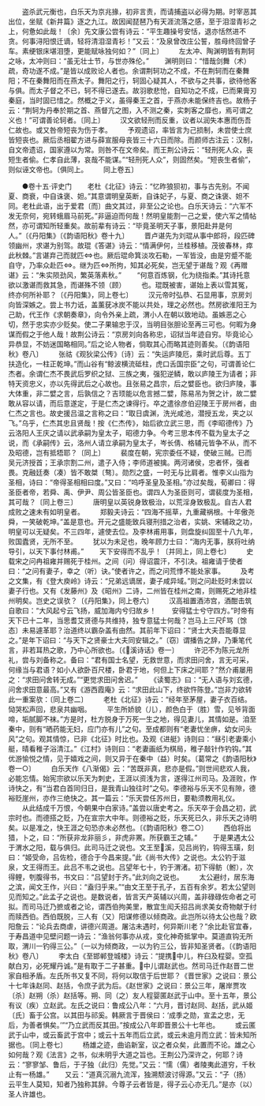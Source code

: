 <!-- { "loadSidebar": true } -->
　　盗杀武元衡也，白乐天为京兆掾，初非言责，而请捕盗以必得为期。时宰恶其出位，坐赋《新井篇》逐之九江。故因闻琵琶乃有天涯流落之感，至于泪湿青衫之上，何惫如此哉！〔余〕先文康公尝有诗云：“平生趣操号安恬，退亦恬然进不贪。何事浔阳恨迁谪，轻将清泪湿青衫！”又云：“及泉曾改庄公誓，胜母终回曾子车。素绠银床堪泪堕，更能赋咏独何如？”〔同上〕
　　左太冲、陶渊明皆有荆轲之咏，太冲则曰：“虽无壮士节，与世亦殊伦。”
　　渊明则曰：“惜哉剑舞（术）疏，奇功遂不成。”是皆以成败论人者也。余谓荆轲功之不成，不在荆轲而在秦舞阳；不在秦舞阳而在燕太子。舞阳之行，轲固心疑其人，不欲与之共事，欲待他客与俱。而太子督之不已，轲不得已遂去。故羽歌悲怆，自知功之不成，已而果膏刃秦庭，当时固已惜之。然概之于义，虽得秦王之首，于燕亦未能保终吉也。故杨子云：“荆轲为丹奉於期之首、燕督亢之图，入不测之秦，实刺客之靡也，焉可谓之义也！”可谓善论轲者。〔同上〕
　　汉文欲轻刑而反重，议者以润失本惠而伤吾仁故也。或又咎帝短丧为伤于孝。
　　予观遗诏，率皆言为己损制，未尝使士庶皆短丧也。厥后丞相翟方进与薛宣服母丧皆三十六日而除。而颜师古注云：汉制，自文帝遗诏，国家遵以为常。则咎不在文帝矣。而王荆公诗云：“轻刑死人众，丧短生者偷。仁孝自此薄，哀哉不能谋。”“轻刑死人众”，则固然矣。“短丧生者偷”，则似诬文帝也。〔俱同上。
　　同上卷五〕

　　●卷十五·评史门
　　老杜《北征》诗云：“忆昨狼狈初，事与古先别。不闻夏、商衰，中自诛褒、妲。”其意谓明皇英断，自诛妃子，与夏、商之诛褒、妲不同。老杜此语，出于爱君〔而〕曲文其过，非至公之论也。白乐天诗云：“六军不发无奈何，宛转蛾眉马前死。”非逼迫而何哉！然明皇能割一己之爱，使六军之情帖然，亦可谓知所轻重矣。故前辈有诗云：“毕竟圣明天子事，景阳赴井是何人。”〔《丹阳集》〔《韵语阳秋》卷十九〕
　　晋卢谌先为刘琨从事中郎将，段匹碑领幽州，求谌为别驾。故琨《答谌》诗云：“情满伊何，兰桂移植。茂彼春林，瘁此秋棘。”言谌弃己而就匹也。厥后琨命箕淡攻石勒，一军皆没，由是穷蹙不能自守，乃率众赴匹。继为匹所拘，知其必死矣，岂无望于谌哉？观《再赠谌》云：“朱实陨劲风，繁英落素秋。”
　　“何意百炼钢，化为绕指柔。”其诗托意欲以激谌而救其急，而谌殊不领（顾）
　　也。琨既被害，谌始上表以雪其冤，终亦何所补耶？〔《丹阳集》，同上卷七〕
　　汉元帝时弘恭、石显用事，京房刘向皆深嫉之。尝上书力诋，盖薰莸冰炭不能以共处，理之必然也。然房欲淮阳王为己助，代王作《求朝奏章》，向令外亲上疏，渭小人在朝以致地动。虽嫉恶之心切，然于忠实亦少贬矣。使二子果输忠于汉，当明目张胆论至再三可也。何暇为身谋而假之于他人哉！故荆公诗云：“京房刘向各称忠，诏狱当年迹自穷。毕竟论心异恭显，不妨迷国略相同。”后之论人物者，倘取其心而略其迹则善矣。〔《韵语阳秋》卷八〕
　　张祜《观狄梁公传》〔诗〕云：“失运庐陵厄，乘时武后尊。五丁扶造化，一柱正乾坤。”而山谷有“鲸波横流砥柱，虎口舌国宗臣”之句，可谓善论仁杰者。余谓仁杰不畏武后罗织之狱、三族之夷，强犯逆鳞，敢以庐陵王为请者；非特天资忠义，亦以先得武后之心故也。且张易之昌宗，后之嬖臣也。欲归庐陵，事大体重，非二嬖之言，后孰信之？吉顼能以危言撼二嬖，陈易吊为贺之计，故二嬖敢从容以请，而后意遂定，于是仁杰之谏得行。卒之遣徐彦伯迎陵王于房州者，由仁杰之言也。故史援吕温之言称之曰：“取日虞渊，洗光咸池，潜授五龙，夹之以飞。”乌乎，仁杰其忠且贤哉！按《仁杰传》，始后欲立武三思，而《李昭德传》乃云洛阳人王庆之请以武承嗣为皇太子，昭德力争。今考三思本传不载为皇太子之说，而《承嗣传》云，洛州人请立承嗣为皇太子，岑长倩、格辅元皆争不从，而不及昭德，岂有抵牾耶？〔同上〕
　　裴度在朝，宪宗委任不疑，使破三贼。已而吴元济授首；王承宗割二州，遣子入侍；李师道被擒。两河诸侯，忠者怀，强者畏。克融廷奏（凑）皆不敢桀〔骜〕。勋烈之盛，一时无与比肩者。惟李义山指为圣相，诗曰：“帝得圣相相曰度。”又曰：“呜呼圣皇及圣相。”亦过矣哉，荀卿曰：得圣臣者帝，若舜、禹、伊尹、周公皆圣臣也。谓四人为圣臣则可，谓裴度为圣相，其可哉？〔同上卷三〕
　　唐明皇以英锐身致极治，以荒淫身致极乱。自古人君成败之速未有如明皇者。
　　郑毅夫诗云：“四海不摇草，九重藏祸根。十年傲尧舜，一笑破乾坤。”盖是意也。开元之盛能致兵寝刑措之治者，实姚、宋辅政之功，明皇可以无疑矣。不三四年，遽使去位。及李林甫用事，则盘旋纠固至十八九年，败国蠹贤，无所不至。
　　犹以为未足也，晚年顾力士曰：“海内无事，朕将吐纳导引，以天下事付林甫。”
　　天下安得而不乱乎！〔并同上，同上卷七〕
　　史载宋之问冉祖雍并赐死于桂州。之间（问）得诏震汗，不引决。祖雍请于使者曰：“之问有妻子，幸之（听）诀。”使者许之，而之问荒悸不能处家事。
　　及考之文集，有《登大庾岭》诗云：“兄弟远谪居，妻子咸异域。”则之问赴贬时未尝以妻子行也。又有《发藤州》及《昭州》二诗，二州皆在桂州之南，则赐死之地非桂州明矣。岂史之误欤？〔《丹阳集》，同上卷六〕
　　汉高祖置酒沛宫，酒酣击筑自歌曰：“大风起兮云飞扬，威加海内兮归故乡！
　　安得猛士兮守四方。”时帝有天下已十二年，当思耆艾贤德与共维持，独专意猛士何哉？岂马上三尺骂〔馀态〕未易遽革耶？治道终以霸杂盖有由然。其前年下诏曰：“贤士大夫吾能尊显之。”是年下诏曰：“与天下之贤豪士大夫同安辑之。”〔窃〕谓播告之辞，乃秉笔代言，非若耳热之歌，乃中心所欲也。〔《溪诗话》卷一〕
　　许汜不为陈元龙所礼，尝与刘备称之。备曰：“君有国士名望，无救世意，而求田问舍，言无可采，何缘当与君语？如小人欲卧百尺楼，卧君于地，何但上下床之间耶？”然介甫屡用之：“求田问舍转无成。”“更觉求田问舍迟。”
　　《读蜀志》曰：“无人语与刘玄德，问舍求田意最高。”又有《游西霞庵》云：“求田此山下，终欲忤陈登。”岂非力欲转此一重案欤：〔同上卷二〕
　　老杜《北征》诗云：“经年至茅屋，妻子衣百结。恸哭松声回，悲泉共幽咽。
　　平生所娇貌（儿），颜色白于（胜）雪，见爷背面啼，垢腻脚不袜。”方是时，杜方脱身于万死一生之地，得见妻儿，其情如是。洎至秦中，则有“晒药能无妇，应门亦有儿”之句。至成都则有“老妻忧坐痹，幼女问头风”之句。观其情惊，已非《北征》时比也。及观《进艇》诗则曰：“昼引老妻乘小艇，晴看稚子浴清江。”《江村》诗则曰：“老妻画纸为棋局，稚子敲针作钓钩。”其优游愉悦之情，见于嬉戏之间，则又异于在秦中（益）时矣。〔葛常之《韵语阳秋》卷一○〕
　　白乐天作《八渐偈》云：“苦既非真，悲亦是假。”则世间悲欢人我，必能忘情。始宪宗欲以乐天为刺史，王涯以资浅为言，遂得江州司马。及涯败，作诗快之，有“当君白首同归日，是我青山独往时”之句。李德裕与乐天不见有隙，德裕贬崖州，亦作三绝快之。其一篇云：“乐天尝任苏州日，要勒须教用礼仪。
　　从此结成千万恨，今朝果中白家诗。”盖尝以唐史考之。乐天卒于会昌之初，武宗时也。而德搭之贬，乃在宣宗大中年。则德裕之贬，乐天死已久，非乐天之诗明矣。以是准之，快王涯之句恐亦未必然也。〔《韵语阳秋》卷二○〕
　　西伯将出猎，卜之，曰：“所获非龙非丽彡，非虎非罴。所获霸王之辅。”
　　于是果遇太公于渭水之阳，载与俱归。此司马迁之说也。文王至溪，见吕尚钓，钩得玉璜，刻曰：“姬受命，吕佐检，德合于今昌来提。”此《尚书大传》之说也。太公钓于滋泉，文王得而王。此吕不韦之说也。吕望年七十，钓于渭渚。初下得鲂（鲋），次得鲤，刳腹得书，书文曰：“吕望封于齐。”此刘向之说也。
　　太公避纣，居东海之滨，闻文王作，兴曰：“盍归乎来。”“由文王至于孔子，五百有余岁。若太公望则见而知之。”此孟子之说也。是数说者，皆言天产英辅以兴周，盖非碌碌佐命者之可拟。而司马迁乃摭或者之论，谓西伯拘美里，散宜生闳夭招吕尚求美女奇物献于纣而赎西伯。西伯既脱，三人有（又）阳谋修德以倾商政。此岂所以待太公也哉？欧阳詹云：“论兵去商虐，讲德兴周道。屠沽未遇时，何异斯川老？”余比赴官宜春，于寿昌道中见壁问题一诗云：“渔翁何事亦从戎，变化神奇抵掌中。莫道直钩无所取，渭川一钓得三公。”〔一以为倾商政，一以为钓三公，皆非知圣贤者。〔《韵语阳秋》卷八〕
　　李太白《至邯郸登城楼》诗云：“提携中儿，杵臼及程婴。空孤献白刃，必死耀丹诚。”是有取于二子甚重。中儿谓赵武也。然司马迁作赵晋二世家自相矛盾。左氏所书又复不同，将何以取信于后世耶？《晋世家》之说曰：景公十七年诛赵同、赵括，令庶子武为后。《赵世家》之说曰：景公三年，屠岸贾攻〔杀〕赵朔（杀）赵括等。朔、同（之）友人程婴匿赵武于山中。至十五年，景公有议（疾）立赵武。左氏之说曰：鲁成公八年：“六月，晋讨赵同、赵括，武从姬〔氏〕畜于公宫。以其田与祁奚。韩厥言于晋侯曰：‘成季之勋，宣孟之忠，无后，为善者惧矣。’”“乃立武而反其田。”按成公八年即晋景公十七年也。
　　或云匿武于山中，或云畜武于宫中；或云十五年而后立武，或云未逾月而立武：皆未知所据也。〔同上卷七〕
　　杨雄之迹，曲谄新室，议之者众矣，此置而不论。雄之心如何哉？观《法言》之书，似未明乎大道之旨也。王荆公乃深许之，何耶？诗云：“寥寥邹、鲁后，于子独（此归）先觉。”又云：“懦（儒）者陵夷此道穷，千秋止有一杨雄。”
　　又云：“道真沉溺九流浑，独溯颓波讨得源。”又云：“子（扬）云平生人莫知，知者乃独称其辞。今尊子云者皆是，得子云心亦无几。”是亦（以）圣人许雄也。
